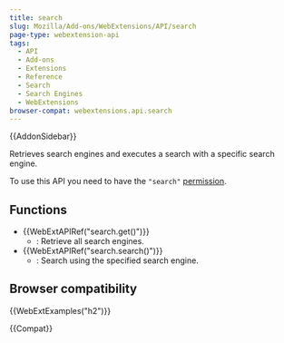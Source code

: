 ```yaml
---
title: search
slug: Mozilla/Add-ons/WebExtensions/API/search
page-type: webextension-api
tags:
  - API
  - Add-ons
  - Extensions
  - Reference
  - Search
  - Search Engines
  - WebExtensions
browser-compat: webextensions.api.search
---
```


{{AddonSidebar}}

Retrieves search engines and executes a search with a specific search engine.

To use this API you need to have the `"search"` [permission](/en-US/docs/Mozilla/Add-ons/WebExtensions/manifest.json/permissions).

## Functions

- {{WebExtAPIRef("search.get()")}}
  - : Retrieve all search engines.
- {{WebExtAPIRef("search.search()")}}
  - : Search using the specified search engine.

## Browser compatibility

{{WebExtExamples("h2")}}

{{Compat}}
